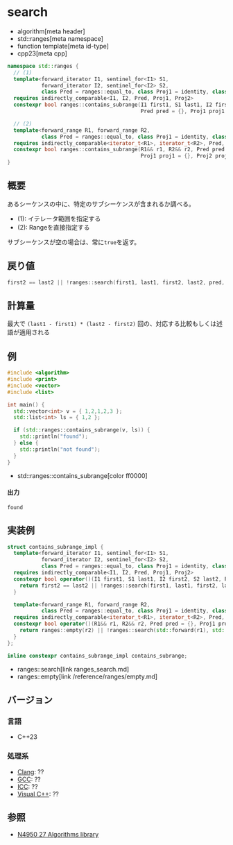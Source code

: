 # search
* algorithm[meta header]
* std::ranges[meta namespace]
* function template[meta id-type]
* cpp23[meta cpp]

```cpp
namespace std::ranges {
  // (1)
  template<forward_iterator I1, sentinel_for<I1> S1,
           forward_iterator I2, sentinel_for<I2> S2,
           class Pred = ranges::equal_to, class Proj1 = identity, class Proj2 = identity>
  requires indirectly_comparable<I1, I2, Pred, Proj1, Proj2>
  constexpr bool ranges::contains_subrange(I1 first1, S1 last1, I2 first2, S2 last2,
                                           Pred pred = {}, Proj1 proj1 = {}, Proj2 proj2 = {});

  // (2)
  template<forward_range R1, forward_range R2,
           class Pred = ranges::equal_to, class Proj1 = identity, class Proj2 = identity>
  requires indirectly_comparable<iterator_t<R1>, iterator_t<R2>, Pred, Proj1, Proj2>
  constexpr bool ranges::contains_subrange(R1&& r1, R2&& r2, Pred pred = {},
                                           Proj1 proj1 = {}, Proj2 proj2 = {});
}
```

## 概要
あるシーケンスの中に、特定のサブシーケンスが含まれるか調べる。

- (1): イテレータ範囲を指定する
- (2): Rangeを直接指定する

サブシーケンスが空の場合は、常に`true`を返す。

## 戻り値
```cpp
first2 == last2 || !ranges::search(first1, last1, first2, last2, pred, proj1, proj2).empty()
```

## 計算量
最大で `(last1 - first1) * (last2 - first2)` 回の、対応する比較もしくは述語が適用される

## 例
```cpp example
#include <algorithm>
#include <print>
#include <vector>
#include <list>

int main() {
  std::vector<int> v = { 1,2,1,2,3 };
  std::list<int> ls = { 1,2 };

  if (std::ranges::contains_subrange(v, ls)) {
    std::println("found");
  } else {
    std::println("not found");
  }
}
```
* std::ranges::contains_subrange[color ff0000]

#### 出力
```
found
```


## 実装例
```cpp
struct contains_subrange_impl {
  template<forward_iterator I1, sentinel_for<I1> S1,
           forward_iterator I2, sentinel_for<I2> S2,
           class Pred = ranges::equal_to, class Proj1 = identity, class Proj2 = identity>
  requires indirectly_comparable<I1, I2, Pred, Proj1, Proj2>
  constexpr bool operator()(I1 first1, S1 last1, I2 first2, S2 last2, Pred pred = {}, Proj1 proj1 = {}, Proj2 proj2 = {}) const {
    return first2 == last2 || !ranges::search(first1, last1, first2, last2, pred, proj1, proj2).empty();
  }

  template<forward_range R1, forward_range R2,
           class Pred = ranges::equal_to, class Proj1 = identity, class Proj2 = identity>
  requires indirectly_comparable<iterator_t<R1>, iterator_t<R2>, Pred, Proj1, Proj2>
  constexpr bool operator()(R1&& r1, R2&& r2, Pred pred = {}, Proj1 proj1 = {}, Proj2 proj2 = {}) const {
    return ranges::empty(r2) || !ranges::search(std::forward(r1), std::forward(r2), pred, proj1, proj2).empty();
  }
};

inline constexpr contains_subrange_impl contains_subrange;
```
* ranges::search[link ranges_search.md]
* ranges::empty[link /reference/ranges/empty.md]

## バージョン
### 言語
- C++23

### 処理系
- [Clang](/implementation.md#clang): ??
- [GCC](/implementation.md#gcc): ??
- [ICC](/implementation.md#icc): ??
- [Visual C++](/implementation.md#visual_cpp): ??

## 参照
- [N4950 27 Algorithms library](https://timsong-cpp.github.io/cppwp/n4950/algorithms)
